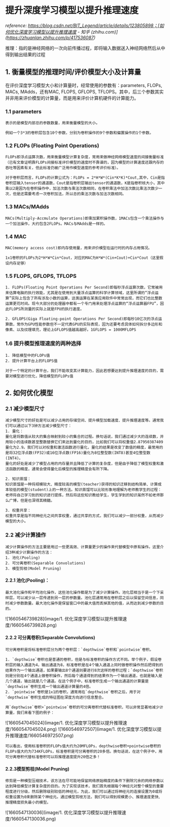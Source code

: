 # 提升深度学习模型以提升推理速度

*reference: https://blog.csdn.net/BIT_Legend/article/details/123805898；[如何优化深度学习模型以提升推理速度 - 知乎 (zhihu.com)](https://zhuanlan.zhihu.com/p/417536087)*

推理：指的是神经网络的一次向前传播过程，即将输入数据送入神经网络然后从中得到输出结果的过程

## 1. 衡量模型的推理时间/评价模型大小及计算量

在评价深度学习模型大小和计算量时，经常使用的参数有：parameters, FLOPs, MACs, MAdds，还有MAC, FLOPS, GFLOPS, TFLOPS。其中，后三个参数其实并非用来评价模型的计算量，而是用来评价计算机硬件的计算能力。

### 1.1 parameters

```
表示的是模型内部总的参数数量，用来衡量模型的大小。

例如一个3*3的卷积层包含10个参数，分别为卷积操作的9个参数和偏置操作的1个参数。
```

### 1.2 FLOPs (Floating Point Operations)

```
FLOPs即浮点运算次数，用来衡量模型计算复杂度，常用来做神经网络模型速度的间接衡量标准（已有文章证明靠FLOPs间接标准评价模型的速度时不靠谱的，因为模型的计算速度还跟内存的吞吐等因素有关，但此标准仍被广泛用作模型速度的参考评价标准）。

对于卷积层而言，FLOPs的计算公式为：FLOPs = 2*H*W*(Cin*K*K)*Cout,其中，Cin是指卷积层输入tensor的通道数，Cout是指卷积层输出tensor的通道数，K是指卷积核大小，其中乘以2是因为在卷积操作中，加法次数与乘法次数相同，在卷积乘法中加法次数比乘法次数少一次，但是还需要考虑一次卷积加法，所以总的乘法次数与加法次数相同。
```

### 1.3 MACs/MAdds

```
MACs(Multiply-Accmulate Operations)即乘加累积操作数，1MACs包含一个乘法操作与一个加法操作，大约包含2FLOPs。MACs与MAdds是一样的。
```

### 1.4 MAC

```
MAC(memory access cost)即内存使用量，用来评价模型在运行时的内存占用情况。

1x1卷积的FLOPs为2*H*W*Cin*Cout，对应的MAC为H*W*(Cin+Cout)+Cin*Cout（这里假设内存足够）
```

### 1.5 FLOPS, GFLOPS, TFLOPS

```
1. FLOPs(Floating Point Operations Per Second)即每秒浮点运算次数，它常被用来估算电脑的执行效能，尤其是在使用到大量浮点运算的科学计算领域，这里所谓的“浮点运算”实际上包含了所有涉及小数的运算，这类运算在某类应用软件中常常出现，而它们也比整数运算更花时间。现今大部分的处理器中都有一个专门用来处理浮点运算的“浮点运算器FPU”，因此FLOPS所测量的实际上就是FPU的执行速度。

2. GFLOPS(Giga Floating-point Operations Per Second)即每秒10亿次的浮点运算数，常作为GPU性能参数但不一定代表GPU的实际表现，因为还要考虑具体如何拆分多边形和像素、以及纹理填充，理论上GFLOPS值越高越好。1GFLOPS = 1000MFLOPS
```

### 1.6 提升模型推理速度的两种选择

```
1. 降低模型中的FLOPs值
2. 提升计算平台上的FLOPS值

对于一个特定的计算平台，我们不能改变其计算能力，因此若想要达到提升推理速度的目的，需要对模型进行优化，降低模型的FLOPs值
```

## 2. 如何优化模型

### 2.1 减少模型尺寸

```
减少模型尺寸的好处是可以减少占用的存储空间、提升模型加载速度、提升推理速度等。通常我们可以通过以下3钟方法减少模型尺寸：
1. 量化：
量化是将数值从较大的集合映射到较小的集合的过程。换句话说，我们通过减少大的连续数，并用较小的连续数甚至整数替换它们来达到量化的目的，比如我们可以将权重值2.87950387409量化为2.9。我们可以对权重和激活函数进行量化，量化的结果是改变了数值的精度，最常用的是将32位浮点数(FP32)或16位浮点数(FP16)量化为8位整型数(INT8)甚至4位整型数(INT4)。
量化的好处是减少了模型占用的内存量并且降低了计算的复杂度，但是由于降低了模型权重和激活函数的精度，通常会使得量化后模型的推理精度会有所下降。

2. 知识蒸馏：
知识蒸馏是一种将规模较大、精度较高的模型(teacher)获得的知识迁移到结构简单、计算成本较低的模型(student)上的一种方法。知识蒸馏可以比较形象地理解为老师教学生的过程：老师将自己学习到的知识进行提炼，然后将这些知识教给学生，学生学到的知识虽然不如老师那么广博，但是也深得其精髓。

3. 权重共享：
权重共享是指不同神经元之间共享权重，通过共享的方式，我们可以减少一部分权重，从而减少模型的大小。
```

### 2.2 减少计算操作

```
减少计算操作的方法主要是用过一些更高效、计算量更少的操作来代替模型中原有操作。这里介绍3种减少计算操作的方法：
1. 池化(Pooling)
2. 可分离卷积(Separable Convolutions)
3. 模型剪枝(Model Pruning)
```

#### 2.2.1 池化(Pooling)：

```
最大池化操作和平均池化操作，这些池化操作都是为了减少计算操作。池化层相当于是一个下采样层，可以减少从一层传递到另一层的参数量。池化层通常用在卷积层之后以保留空间信息，同时减少参数数量。最大池化操作是保留窗口中的最大值而丢掉其他的值，从而达到减少参数的目的。
```

![1660546739828](image/1. 优化深度学习模型以提升推理速度/1660546739828.png)

#### 2.2.2 可分离卷积(Separable Convolutions)

```
可分离卷积是将标准卷积层分为两个卷积层：`depthwise`卷积和`pointwise`卷积。

1. `depthwise`卷积也是普通的卷积，但是与标准卷积的操作方式不同。举个例子，假设卷积层的输入通道为4，输出通道为8，标准卷积是在4个输入通道上同时做卷积操作然后把得到的结果作为一个输出通道，如果要输出8个通道则要进行8次这样的卷积过程；`depthwise`卷积则是分别在4个通道上做卷积操作，然后每个通道得到的结果作为一个输出通道，也就是输入是几个通道，输出就是几个通道。在这个例子中，标准卷积生成一个输出通道的计算量是`depthwise`卷积生成一个输出通道计算量的4倍。
2. `pointwise`卷积是1x1的卷积，通常用在`depthwise`卷积之后，用于对`depthwise`卷积生成的特征图在深度方向进行信息整合。

用`depthwise`卷积+`pointwise`卷积的可分离卷积代替标准卷积，可以非常显著地减少计算量，我们来看下图的例子：
```
![1660547045024](image/1. 优化深度学习模型以提升推理速度/1660547045024.png)
![1660546972507](image/1. 优化深度学习模型以提升推理速度/1660546972507.png)

```
可以看出，使用标准卷积的FLOPs值大约为20MFLOPs，depthwise卷积+pointwise卷积的FLOPs值大约为734KFLOPs，标准卷积是可分离卷积的20多倍。换句话说，在这个例子中，用可分离卷积代替标准卷积可以将推理速度提升20倍之多！
```

#### 2.2.3模型剪枝(Model Pruning)

```
修剪是一种模型压缩技术，该方法在尽可能地保留网络原始精度的条件下删除冗余的网络参数以达到降低模型计算复杂度的目的。为了实现该技术，我们首先根据每个神经元对整个模型的重要程度进行分级，然后删除级别较低的神经元，为此，我们可以通过将神经元的连接设置为0或将权重设置为0来删除某个神经元。通过模型剪枝方法，我们可以得到规模更小、推理速度更快、推理精度损失最小的模型。
```
![1660547130036](image/1. 优化深度学习模型以提升推理速度/1660547130036.png)
